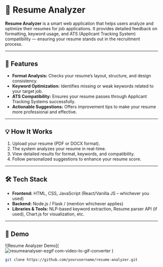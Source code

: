 # 🧠 Resume Analyzer

**Resume Analyzer** is a smart web application that helps users analyze and optimize their resumes for job applications. It provides detailed feedback on formatting, keyword usage, and ATS (Applicant Tracking System) compatibility — ensuring your resume stands out in the recruitment process.

---

## 🚀 Features

- **Format Analysis:** Checks your resume’s layout, structure, and design consistency.  
- **Keyword Optimization:** Identifies missing or weak keywords related to your target job.  
- **ATS Compatibility:** Ensures your resume passes through Applicant Tracking Systems successfully.  
- **Actionable Suggestions:** Offers improvement tips to make your resume more professional and effective.

---

## 💡 How It Works

1. Upload your resume (PDF or DOCX format).  
2. The system analyzes your resume in real-time.  
3. View detailed results for format, keywords, and compatibility.  
4. Follow personalized suggestions to enhance your resume score.

---

## 🛠️ Tech Stack

- **Frontend:** HTML, CSS, JavaScript (React/Vanilla JS – whichever you used)  
- **Backend:** Node.js / Flask / (mention whichever applies)  
- **Libraries & Tools:** NLP-based keyword extraction, Resume parser API (if used), Chart.js for visualization, etc.

---

## 📸 Demo

![Resume Analyzer Demo](![resumeanalyser-ezgif com-video-to-gif-converter](https://github.com/user-attachments/assets/9aad9ad9-4130-4f9a-85ed-fcf56504bb1d)
)

   ```bash
   git clone https://github.com/yourusername/resume-analyzer.git
